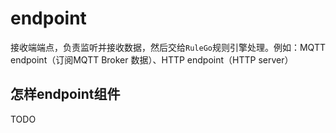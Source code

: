 # endpoint
接收端端点，负责监听并接收数据，然后交给`RuleGo`规则引擎处理。例如：MQTT endpoint（订阅MQTT Broker 数据）、HTTP endpoint（HTTP server）

## 怎样endpoint组件
TODO